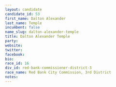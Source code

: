 ```yaml
---
layout: candidate
candidate_id: 53
first_name: Dalton Alexander
last_name: Temple
incumbent: false
name_slug: dalton-alexander-temple
title: Dalton Alexander Temple
party: 
website: 
twitter: 
facebook: 
bio: 
race_id: 16
div_id: red-bank-commissioner-district-3
race_name: Red Bank City Commission, 3rd District
notes: 
---
```

